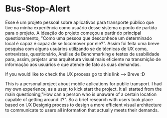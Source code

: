 # Bus-Stop-Alert
Esse é um projeto pessoal sobre aplicativos para transporte público que tive na minha experiência como usuário desse sistema o ponto de partida para o projeto. A ideação do projeto começou a partir do principal questionamento, "Como uma pessoa que desconhece um determinado local é capaz é capaz de se locomover por ele?". Assim foi feita uma breve pesquisa com alguns usuários utilizando se de técnicas de UX como, entrevistas, questionário, Análise de Benchmarking e testes de usabilidade para, assim, projetar uma arquitetura visual mais eficiente na transmição de informação aos usuários e que atende de fato as suas demandas.




If you would like to check the UX process go to this link --> Breve :D

This is a personal project about mobile aplications for public transport. I had my own experience, as a user, to kick start the project. It all started from the main questioning,"How can a person who is unaware of a certain location capable of getting around it?". So a brief research with users took place based on UX Designig process to design a more efficient visual architecture to communicate to users all information that actually meets their demands.


